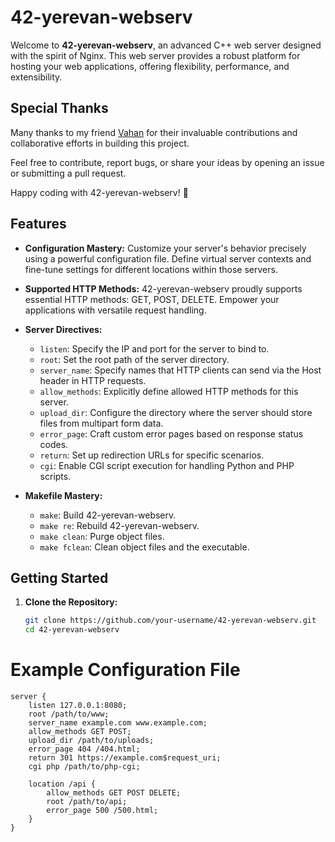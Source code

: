 # 42-yerevan-webserv

Welcome to **42-yerevan-webserv**, an advanced C++ web server designed with the spirit of Nginx. This web server provides a robust platform for hosting your web applications, offering flexibility, performance, and extensibility.

## Special Thanks

Many thanks to my friend [Vahan](https://github.com/vahannn) for their invaluable contributions and collaborative efforts in building this project.

Feel free to contribute, report bugs, or share your ideas by opening an issue or submitting a pull request.

Happy coding with 42-yerevan-webserv! 🚀


## Features

- **Configuration Mastery:** Customize your server's behavior precisely using a powerful configuration file. Define virtual server contexts and fine-tune settings for different locations within those servers.

- **Supported HTTP Methods:** 42-yerevan-webserv proudly supports essential HTTP methods: GET, POST, DELETE. Empower your applications with versatile request handling.

- **Server Directives:**
  - `listen`: Specify the IP and port for the server to bind to.
  - `root`: Set the root path of the server directory.
  - `server_name`: Specify names that HTTP clients can send via the Host header in HTTP requests.
  - `allow_methods`: Explicitly define allowed HTTP methods for this server.
  - `upload_dir`: Configure the directory where the server should store files from multipart form data.
  - `error_page`: Craft custom error pages based on response status codes.
  - `return`: Set up redirection URLs for specific scenarios.	
  - `cgi`: Enable CGI script execution for handling Python and PHP scripts.

- **Makefile Mastery:**
  - `make`: Build 42-yerevan-webserv.
  - `make re`: Rebuild 42-yerevan-webserv.
  - `make clean`: Purge object files.
  - `make fclean`: Clean object files and the executable.

## Getting Started

1. **Clone the Repository:**
   ```bash
   git clone https://github.com/your-username/42-yerevan-webserv.git
   cd 42-yerevan-webserv

# Example Configuration File

```
server {
    listen 127.0.0.1:8080;
    root /path/to/www;
    server_name example.com www.example.com;
    allow_methods GET POST;
    upload_dir /path/to/uploads;
    error_page 404 /404.html;
    return 301 https://example.com$request_uri;
    cgi php /path/to/php-cgi;
	
    location /api {
        allow_methods GET POST DELETE;
        root /path/to/api;
        error_page 500 /500.html;
    }
}

```